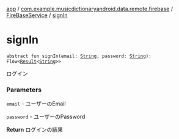 [app](../../index.md) / [com.example.musicdictionaryandroid.data.remote.firebase](../index.md) / [FireBaseService](index.md) / [signIn](./sign-in.md)

# signIn

`abstract fun signIn(email: `[`String`](https://kotlinlang.org/api/latest/jvm/stdlib/kotlin/-string/index.html)`, password: `[`String`](https://kotlinlang.org/api/latest/jvm/stdlib/kotlin/-string/index.html)`): Flow<`[`Result`](../../com.example.musicdictionaryandroid.domain.model.value/-result/index.md)`<`[`String`](https://kotlinlang.org/api/latest/jvm/stdlib/kotlin/-string/index.html)`>>`

ログイン

### Parameters

`email` - ユーザーのEmail

`password` - ユーザーのPassword

**Return**
ログインの結果

